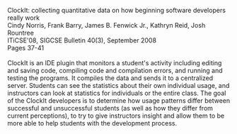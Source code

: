 ClockIt: collecting quantitative data on how beginning software developers really work<br>
Cindy Norris, Frank Barry, James B. Fenwick Jr., Kathryn Reid, Josh Rountree<br>
ITiCSE'08, SIGCSE Bulletin 40(3), September 2008<br>
Pages 37-41<br>
<br>
ClockIt is an IDE plugin that monitors a student's activity including editing and saving code, compiling code and compilation errors, and running and testing the programs.  It compiles the data and sends it to a centralized server.  Students can see the statistics about their own individual usage, and instructors can look at statistics for individuals or the entire class.  The goal of the ClockIt developers is to determine how usage patterns differ between successful and unsuccessful students (as well as how they differ from current perceptions), to try to give instructors insight and allow them to be more able to help students with the development process.